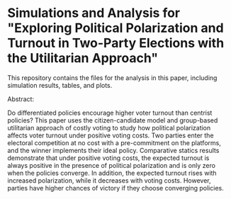# Simulations and Analysis for "Exploring Political Polarization and Turnout in Two-Party Elections with the Utilitarian Approach"

This repository contains the files for the analysis in this paper, including simulation results, tables, and plots. 

Abstract:

Do differentiated policies encourage higher voter turnout than centrist policies? This paper uses the citizen-candidate model and group-based utilitarian approach of costly voting to study how political polarization affects voter turnout under positive voting costs. Two parties enter the electoral competition at no cost with a  pre-commitment on the platforms, and the winner implements their ideal policy. Comparative statics results demonstrate that under positive voting costs, the expected turnout is always positive in the presence of political polarization and is only zero when the policies converge. In addition, the expected turnout rises with increased polarization, while it decreases with voting costs. However, parties have higher chances of victory if they choose converging policies.
